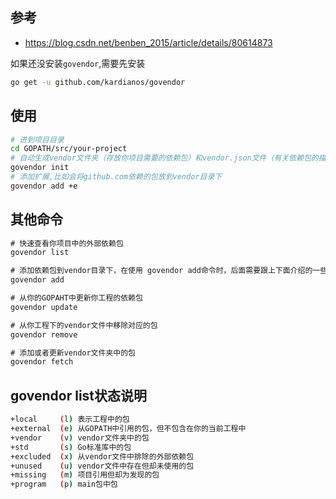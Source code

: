 ## 参考 
- https://blog.csdn.net/benben_2015/article/details/80614873

如果还没安装`govendor`,需要先安装
```bash
go get -u github.com/kardianos/govendor
```

## 使用
```bash
# 进到项目目录
cd GOPATH/src/your-project
# 自动生成vendor文件夹（存放你项目需要的依赖包）和vendor.json文件（有关依赖包的描述文件）
govendor init
# 添加扩展,比如会将github.com依赖的包放到vendor目录下
govendor add +e
```

## 其他命令
```go
# 快速查看你项目中的外部依赖包
govendor list

# 添加依赖包到vendor目录下，在使用 govendor add命令时，后面需要跟上下面介绍的一些状态，也可以直接跟上缺失包的地址 
govendor add

# 从你的GOPAHT中更新你工程的依赖包
govendor update

# 从你工程下的vendor文件中移除对应的包
govendor remove 

# 添加或者更新vendor文件夹中的包
govendor fetch
```

## govendor list状态说明
```bash
+local     (l) 表示工程中的包
+external  (e) 从GOPATH中引用的包，但不包含在你的当前工程中
+vendor    (v) vendor文件夹中的包
+std       (s) Go标准库中的包
+excluded  (x) 从vendor文件中排除的外部依赖包
+unused    (u) vendor文件中存在但却未使用的包
+missing   (m) 项目引用但却为发现的包
+program   (p) main包中包
```